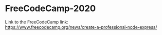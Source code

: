 # FreeCodeCamp-2020

Link to the FreeCodeCamp link: https://www.freecodecamp.org/news/create-a-professional-node-express/
